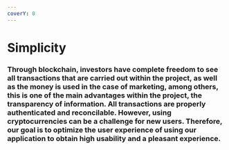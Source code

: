 ```yaml
---
coverY: 0
---
```


# Simplicity

### Through blockchain, investors have complete freedom to see all transactions that are carried out within the project, as well as the money is used in the case of marketing, among others, this is one of the main advantages within the project, the transparency of information. All transactions are properly authenticated and reconcilable. However, using cryptocurrencies can be a challenge for new users. Therefore, our goal is to optimize the user experience of using our application to obtain high usability and a pleasant experience.
